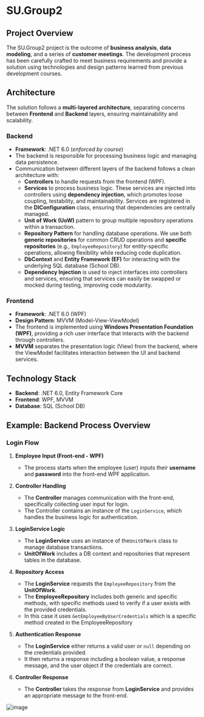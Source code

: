 # SU.Group2

## Project Overview
The SU.Group2 project is the outcome of **business analysis**, **data modeling**, and a series of **customer meetings**. The development process has been carefully crafted to meet business requirements and provide a solution using technologies and design patterns learned from previous development courses.

## Architecture
The solution follows a **multi-layered architecture**, separating concerns between **Frontend** and **Backend** layers, ensuring maintainability and scalability.

### Backend
- **Framework**: .NET 6.0 (_enforced by course_)
- The backend is responsible for processing business logic and managing data persistence.
- Communication between different layers of the backend follows a clean architecture with:
  - **Controllers** to handle requests from the frontend (WPF).
  - **Services** to process business logic. These services are injected into controllers using **dependency injection**, which promotes loose coupling, testability, and maintainability. Services are registered in the **DIConfiguration** class, ensuring that dependencies are centrally managed.
  - **Unit of Work (UoW)** pattern to group multiple repository operations within a transaction.
  - **Repository Pattern** for handling database operations. We use both **generic repositories** for common CRUD operations and **specific repositories** (e.g., `EmployeeRepository`) for entity-specific operations, allowing flexibility while reducing code duplication.
  - **DbContext** and **Entity Framework (EF)** for interacting with the underlying SQL database (School DB).
  - **Dependency Injection** is used to inject interfaces into controllers and services, ensuring that services can easily be swapped or mocked during testing, improving code modularity.

### Frontend
- **Framework**: .NET 6.0 (WPF)
- **Design Pattern**: MVVM (Model-View-ViewModel)
- The frontend is implemented using **Windows Presentation Foundation (WPF)**, providing a rich user interface that interacts with the backend through controllers.
- **MVVM** separates the presentation logic (View) from the backend, where the ViewModel facilitates interaction between the UI and backend services.


## Technology Stack
- **Backend**: .NET 6.0, Entity Framework Core
- **Frontend**: WPF, MVVM
- **Database**: SQL (School DB)


## Example: Backend Process Overview

### Login Flow

1. **Employee Input (Front-end - WPF)**
   - The process starts when the employee (user) inputs their **username** and **password** into the front-end WPF application.

2. **Controller Handling**
   - The **Controller** manages communication with the front-end, specifically collecting user input for login.
   - The Controller contains an instance of the `LoginService`, which handles the business logic for authentication.

3. **LoginService Logic**
   - The **LoginService** uses an instance of the`UnitOfWork` class to manage database transactions.
   - **UnitOfWork** includes a DB context and repositories that represent tables in the database.

4. **Repository Access**
   - The **LoginService** requests the `EmployeeRepository` from the **UnitOfWork**.
   - The **EmployeeRepository** includes both generic and specific methods, with specific methods used to verify if a user exists with the provided credentials.
   - In this case it uses `GetEmployeeByUserCredentials` which is a specific method created in the EmployeeRepository

5. **Authentication Response**
   - The **LoginService** either returns a valid user or `null` depending on the credentials provided.
   - It then returns a response including a boolean value, a response message, and the user object if the credentials are correct.

6. **Controller Response**
   - The **Controller** takes the response from **LoginService** and provides an appropriate message to the front-end.

![image](https://github.com/user-attachments/assets/f7aa07a0-7d91-4510-94c6-ba3b0f963b10)
